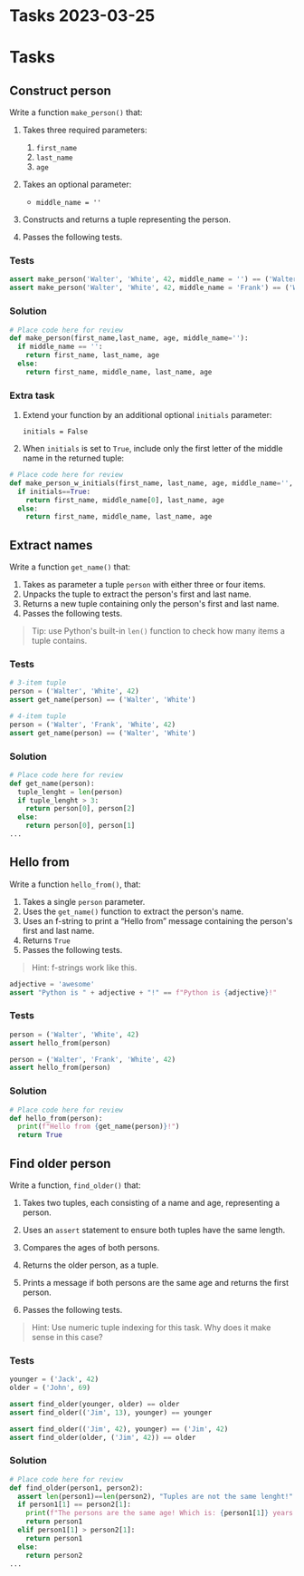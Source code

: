 # Tasks 2023-03-25

# Tasks

## Construct person

Write a function `make_person()` that:

1. Takes three required parameters:

    1. `first_name`
    2. `last_name`
    3. `age`

2. Takes an optional parameter:

    * `middle_name = ''`

3. Constructs and returns a tuple representing the person.

4. Passes the following tests.

### Tests

```python
assert make_person('Walter', 'White', 42, middle_name = '') == ('Walter', 'White', 42)
assert make_person('Walter', 'White', 42, middle_name = 'Frank') == ('Walter', 'Frank', 'White', 42)
```

### Solution

```python
# Place code here for review
def make_person(first_name,last_name, age, middle_name=''):
  if middle_name == '':
    return first_name, last_name, age
  else: 
    return first_name, middle_name, last_name, age
```

### Extra task

1. Extend your function by an additional optional `initials` parameter:

    `initials = False`

2. When `initials` is set to `True`, include only the first letter of the middle name in the returned tuple:

```python
# Place code here for review 
def make_person_w_initials(first_name, last_name, age, middle_name='', initials=False):
  if initials==True:
    return first_name, middle_name[0], last_name, age
  else:
    return first_name, middle_name, last_name, age
```

## Extract names

Write a function `get_name()` that:

1. Takes as parameter a tuple `person` with either three or four items.
2. Unpacks the tuple to extract the person's first and last name.
3. Returns a new tuple containing only the person's first and last name.
4. Passes the following tests.

> Tip: use Python's built-in `len()` function to check how many items a tuple contains.

### Tests

```python
# 3-item tuple
person = ('Walter', 'White', 42)
assert get_name(person) == ('Walter', 'White')

# 4-item tuple
person = ('Walter', 'Frank', 'White', 42)
assert get_name(person) == ('Walter', 'White')
```

### Solution

```python
# Place code here for review
def get_name(person):
  tuple_lenght = len(person)
  if tuple_lenght > 3:
    return person[0], person[2]
  else:
    return person[0], person[1]
...
```

## Hello from

Write a function `hello_from()`, that:

1. Takes a single `person` parameter.
2. Uses the `get_name()` function to extract the person's name.
3. Uses an f-string to print a “Hello from” message containing the person's first and last name.
4. Returns `True`
5. Passes the following tests.

> Hint: f-strings work like this.

```python
adjective = 'awesome'
assert "Python is " + adjective + "!" == f"Python is {adjective}!"
```

### Tests

```python
person = ('Walter', 'White', 42)
assert hello_from(person)

person = ('Walter', 'Frank', 'White', 42)
assert hello_from(person)
```

### Solution

```python
# Place code here for review
def hello_from(person):
  print(f"Hello from {get_name(person)}!")
  return True
```

## Find older person

Write a function, `find_older()`  that:

1. Takes two tuples, each consisting of a name and age, representing a person.

2. Uses an `assert` statement to ensure both tuples have the same length.

2. Compares the ages of both persons.

3. Returns the older person, as a tuple.

4. Prints a message if both persons are the same age and returns the first person.

5. Passes the following tests.

> Hint: Use numeric tuple indexing for this task. Why does it make sense in this case?

### Tests

```python
younger = ('Jack', 42)
older = ('John', 69)

assert find_older(younger, older) == older
assert find_older(('Jim', 13), younger) == younger

assert find_older(('Jim', 42), younger) == ('Jim', 42)
assert find_older(older, ('Jim', 42)) == older
```

### Solution

```python
# Place code here for review
def find_older(person1, person2):
  assert len(person1)==len(person2), "Tuples are not the same lenght!"
  if person1[1] == person2[1]:
    print(f"The persons are the same age! Which is: {person1[1]} years.")
    return person1
  elif person1[1] > person2[1]:
    return person1
  else:
    return person2
...
```